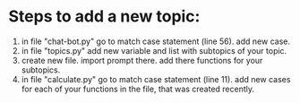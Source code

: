 # Steps to add a new topic:


1. in file "chat-bot.py" go to match case statement (line 56). 
add new case.
2. in file "topics.py" add new variable and list with subtopics of your topic.
3. create new file. import prompt there. add there functions for your subtopics.
4. in file "calculate.py" go to match case statement (line 11).
add new cases for each of your functions in the file, that was created recently.

